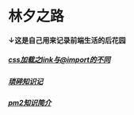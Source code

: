 # 林夕之路
#### ↓这是自己用来记录前端生活的后花园

##### [css加载之link与@import的不同](md/css-different-between-link-and-import.md 'css-different-between-link-and-import')
##### [琐碎知识记](md/simple-frontend-knowledges.md 'simple-frontend-knowledges')
##### [pm2知识简介](md/pm2-info.md 'pm2-info')

